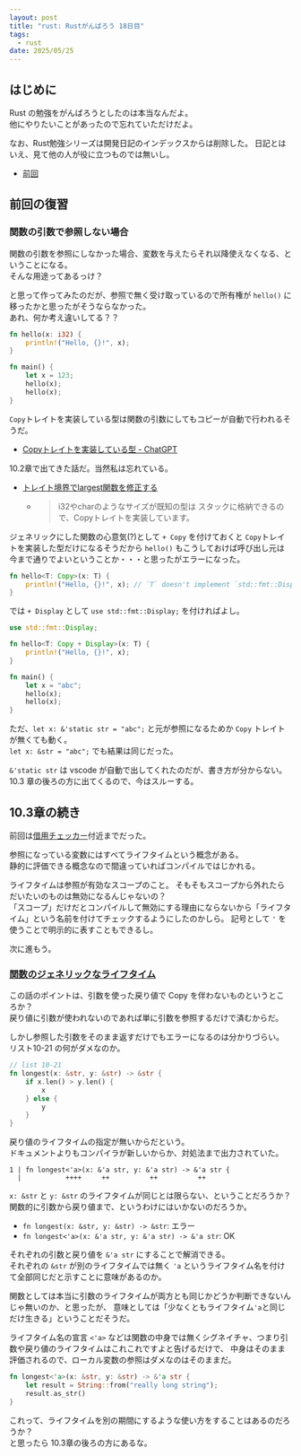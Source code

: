 ```yaml
---
layout: post
title: "rust: Rustがんばろう 18日目"
tags:
  - rust
date: 2025/05/25
---
```


## はじめに

Rust の勉強をがんばろうとしたのは本当なんだよ。  
他にやりたいことがあったので忘れていただけだよ。

なお、Rust勉強シリーズは開発日記のインデックスからは削除した。
日記とはいえ、見て他の人が役に立つものでは無いし。

* [前回](/2025/04/20250416-rst.html)

## 前回の復習

### 関数の引数で参照しない場合

関数の引数を参照にしなかった場合、変数を与えたらそれ以降使えなくなる、ということになる。  
そんな用途ってあるっけ？

と思って作ってみたのだが、参照で無く受け取っているので所有権が `hello()` に移ったかと思ったがそうならなかった。  
あれ、何か考え違いしてる？？

```rust
fn hello(x: i32) {
    println!("Hello, {}!", x);
}

fn main() {
    let x = 123;
    hello(x);
    hello(x);
}
```

`Copy`トレイトを実装している型は関数の引数にしてもコピーが自動で行われるそうだ。

* [Copyトレイトを実装している型 - ChatGPT](https://chatgpt.com/share/683287fb-cefc-8010-8869-607c80b81987)

10.2章で出てきた話だ。当然私は忘れている。

* [トレイト境界でlargest関数を修正する](https://doc.rust-jp.rs/book-ja/ch10-02-traits.html?highlight=copy#%E3%83%88%E3%83%AC%E3%82%A4%E3%83%88%E5%A2%83%E7%95%8C%E3%81%A7largest%E9%96%A2%E6%95%B0%E3%82%92%E4%BF%AE%E6%AD%A3%E3%81%99%E3%82%8B)
  * > i32やcharのようなサイズが既知の型は スタックに格納できるので、Copyトレイトを実装しています。

ジェネリックにした関数の心意気(?)として `+ Copy` を付けておくと `Copy`トレイトを実装した型だけになるそうだから
`hello()` もこうしておけば呼び出し元は今まで通りでよいということか・・・と思ったがエラーになった。

```rust
fn hello<T: Copy>(x: T) {
    println!("Hello, {}!", x); // `T` doesn't implement `std::fmt::Display`
}
```

では `+ Display` として `use std::fmt::Display;` を付ければよし。

```rust
use std::fmt::Display;

fn hello<T: Copy + Display>(x: T) {
    println!("Hello, {}!", x);
}

fn main() {
    let x = "abc";
    hello(x);
    hello(x);
}
```

ただ、`let x: &'static str = "abc";` と元が参照になるためか `Copy` トレイトが無くても動く。  
`let x: &str = "abc";` でも結果は同じだった。

`&'static str` は vscode が自動で出してくれたのだが、書き方が分からない。
10.3 章の後ろの方に出てくるので、今はスルーする。

## 10.3章の続き

前回は[借用チェッカー](https://doc.rust-jp.rs/book-ja/ch10-03-lifetime-syntax.html?highlight=static#%E5%80%9F%E7%94%A8%E7%B2%BE%E6%9F%BB%E6%A9%9F)付近までだった。

参照になっている変数にはすべてライフタイムという概念がある。  
静的に評価できる概念なので間違っていればコンパイルではじかれる。

ライフタイムは参照が有効なスコープのこと。
そもそもスコープから外れたらだいたいのものは無効になるんじゃないの？  
「スコープ」だけだとコンパイルして無効にする理由にならないから「ライフタイム」という名前を付けてチェックするようにしたのかしら。
記号として `'` を使うことで明示的に表すこともできるし。

次に進もう。

### [関数のジェネリックなライフタイム](https://doc.rust-jp.rs/book-ja/ch10-03-lifetime-syntax.html#%E9%96%A2%E6%95%B0%E3%81%AE%E3%82%B8%E3%82%A7%E3%83%8D%E3%83%AA%E3%83%83%E3%82%AF%E3%81%AA%E3%83%A9%E3%82%A4%E3%83%95%E3%82%BF%E3%82%A4%E3%83%A0)

この話のポイントは、引数を使った戻り値で Copy を伴わないものというところか？  
戻り値に引数が使われないのであれば単に引数を参照するだけで済むからだ。

しかし参照した引数をそのまま返すだけでもエラーになるのは分かりづらい。  
リスト10-21 の何がダメなのか。

```rust
// list 10-21
fn longest(x: &str, y: &str) -> &str {
    if x.len() > y.len() {
        x
    } else {
        y
    }
}
```

戻り値のライフタイムの指定が無いからだという。  
ドキュメントよりもコンパイラが新しいからか、対処法まで出力されていた。

```log
1 | fn longest<'a>(x: &'a str, y: &'a str) -> &'a str {
  |           ++++     ++          ++          ++
```

`x: &str` と `y: &str` のライフタイムが同じとは限らない、ということだろうか？  
関数的に引数から戻り値まで、というわけにはいかないのだろうか。

* `fn longest(x: &str, y: &str) -> &str`: エラー
* `fn longest<'a>(x: &'a str, y: &'a str) -> &'a str`: OK

それぞれの引数と戻り値を `&'a str` にすることで解消できる。  
それぞれの `&str` が別のライフタイムでは無く `'a` というライフタイム名を付けて全部同じだと示すことに意味があるのか。

関数としては本当に引数のライフタイムが両方とも同じかどうか判断できないんじゃ無いのか、と思ったが、
意味としては「少なくともライフタイム`'a`と同じだけ生きる」ということだそうだ。

ライフタイム名の宣言 `<'a>` などは関数の中身では無くシグネイチャ、つまり引数や戻り値のライフタイムはこれこれですよと告げるだけで、
中身はそのまま評価されるので、ローカル変数の参照はダメなのはそのままだ。

```rust
fn longest<'a>(x: &str, y: &str) -> &'a str {
    let result = String::from("really long string");
    result.as_str()
}
```

これって、ライフタイムを別の期間にするような使い方をすることはあるのだろうか？  
と思ったら 10.3章の後ろの方にあるな。
